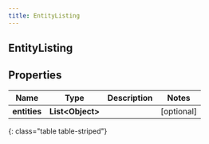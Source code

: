 ```yaml
---
title: EntityListing
---
```

## EntityListing


## Properties

| Name | Type | Description | Notes |
| ------------ | ------------- | ------------- | ------------- |
| **entities** | <!----><!---->**List&lt;Object&gt;**<!----> |  |  [optional] |
{: class="table table-striped"}



